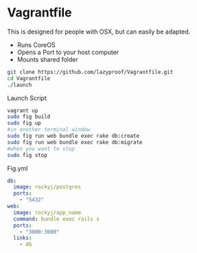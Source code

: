 Vagrantfile
===========

This is designed for people with OSX, but can easily be adapted.

- Runs CoreOS
- Opens a Port to your host computer
- Mounts shared folder

```sh
git clone https://github.com/lazyproof/Vagrantfile.git
cd Vagrantfile
./launch
```

Launch Script
```sh
vagrant up
sudo fig build
sudo fig up
#in another terminal window
sudo fig run web bundle exec rake db:create
sudo fig run web bundle exec rake db:migrate
#when you want to stop
sudo fig stop
```

Fig.yml
```yml
db:
  image: rockyj/postgres
  ports:
    - "5432"
web:
  image: rockyj/app_name
  command: bundle exec rails s
  ports:
    - "3000:3000"
  links:
    - db
```
